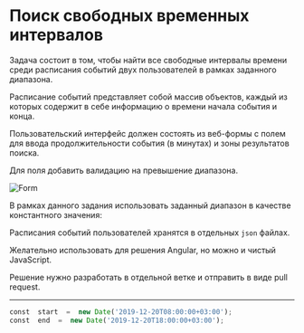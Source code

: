 # Поиск свободных временных интервалов


Задача состоит в том, чтобы найти все свободные интервалы времени среди расписания событий двух пользователей в рамках заданного диапазона.

Расписание событий представляет собой массив объектов, каждый из которых содержит в себе информацию о времени начала события и конца.

Пользовательский интерфейс должен состоять из веб-формы с полем для ввода продолжительности события (в минутах) и зоны результатов поиска.

Для поля добавить валидацию на превышение диапазона.

![Form](https://res.cloudinary.com/dp0w4hpzi/image/upload/c_scale,w_396/v1576762064/form_eflesi.png)

В рамках данного задания использовать заданный диапазон в качестве константного значения:

Расписания событий пользователей хранятся в отдельных `json` файлах.

Желательно использовать для решения Angular, но можно и чистый JavaScript.

Решение нужно разработать в отдельной ветке и отправить в виде pull request.

---

```javascript
const  start  =  new Date('2019-12-20T08:00:00+03:00');
const  end  =  new Date('2019-12-20T18:00:00+03:00');
```